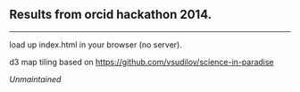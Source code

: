 ## Results from orcid hackathon 2014.

---

load up index.html in your browser (no server).

d3 map tiling based on https://github.com/vsudilov/science-in-paradise

*Unmaintained*
